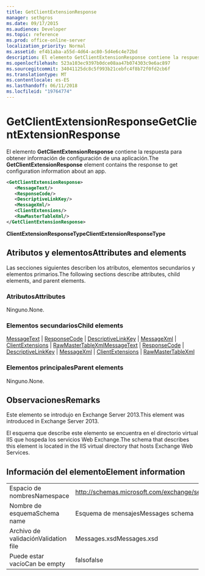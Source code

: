 ```yaml
---
title: GetClientExtensionResponse
manager: sethgros
ms.date: 09/17/2015
ms.audience: Developer
ms.topic: reference
ms.prod: office-online-server
localization_priority: Normal
ms.assetid: ef4b1aba-a55d-4d64-ac80-5d4e6c4e72bd
description: El elemento GetClientExtensionResponse contiene la respuesta para obtener información de configuración de una aplicación.
ms.openlocfilehash: 523a103ec9397b0dce08aa47b074303c9e6ac897
ms.sourcegitcommit: 34041125dc8c5f993b21cebfc4f8b72f0fd2cb6f
ms.translationtype: MT
ms.contentlocale: es-ES
ms.lasthandoff: 06/11/2018
ms.locfileid: "19764774"
---
```

# <a name="getclientextensionresponse"></a><span data-ttu-id="ef5b4-103">GetClientExtensionResponse</span><span class="sxs-lookup"><span data-stu-id="ef5b4-103">GetClientExtensionResponse</span></span>

<span data-ttu-id="ef5b4-104">El elemento **GetClientExtensionResponse** contiene la respuesta para obtener información de configuración de una aplicación.</span><span class="sxs-lookup"><span data-stu-id="ef5b4-104">The **GetClientExtensionResponse** element contains the response to get configuration information about an app.</span></span> 
  
```XML
<GetClientExtensionResponse>
   <MessageText/>
   <ResponseCode/>
   <DescriptiveLinkKey/>
   <MessageXml/>
   <ClientExtensions/>
   <RawMasterTableXml/>
</GetClientExtensionResponse>
```

 <span data-ttu-id="ef5b4-105">**ClientExtensionResponseType**</span><span class="sxs-lookup"><span data-stu-id="ef5b4-105">**ClientExtensionResponseType**</span></span>
## <a name="attributes-and-elements"></a><span data-ttu-id="ef5b4-106">Atributos y elementos</span><span class="sxs-lookup"><span data-stu-id="ef5b4-106">Attributes and elements</span></span>

<span data-ttu-id="ef5b4-107">Las secciones siguientes describen los atributos, elementos secundarios y elementos primarios.</span><span class="sxs-lookup"><span data-stu-id="ef5b4-107">The following sections describe attributes, child elements, and parent elements.</span></span>
  
### <a name="attributes"></a><span data-ttu-id="ef5b4-108">Atributos</span><span class="sxs-lookup"><span data-stu-id="ef5b4-108">Attributes</span></span>

<span data-ttu-id="ef5b4-109">Ninguno.</span><span class="sxs-lookup"><span data-stu-id="ef5b4-109">None.</span></span>
  
### <a name="child-elements"></a><span data-ttu-id="ef5b4-110">Elementos secundarios</span><span class="sxs-lookup"><span data-stu-id="ef5b4-110">Child elements</span></span>

<span data-ttu-id="ef5b4-111">[MessageText](messagetext.md) | [ResponseCode](responsecode.md) | [DescriptiveLinkKey](descriptivelinkkey.md) | [MessageXml](messagexml.md) | [ClientExtensions](clientextensions.md) | [RawMasterTableXml](rawmastertablexml.md)</span><span class="sxs-lookup"><span data-stu-id="ef5b4-111">[MessageText](messagetext.md) | [ResponseCode](responsecode.md) | [DescriptiveLinkKey](descriptivelinkkey.md) | [MessageXml](messagexml.md) | [ClientExtensions](clientextensions.md) | [RawMasterTableXml](rawmastertablexml.md)</span></span>
  
### <a name="parent-elements"></a><span data-ttu-id="ef5b4-112">Elementos principales</span><span class="sxs-lookup"><span data-stu-id="ef5b4-112">Parent elements</span></span>

<span data-ttu-id="ef5b4-113">Ninguno.</span><span class="sxs-lookup"><span data-stu-id="ef5b4-113">None.</span></span>
  
## <a name="remarks"></a><span data-ttu-id="ef5b4-114">Observaciones</span><span class="sxs-lookup"><span data-stu-id="ef5b4-114">Remarks</span></span>

<span data-ttu-id="ef5b4-115">Este elemento se introdujo en Exchange Server 2013.</span><span class="sxs-lookup"><span data-stu-id="ef5b4-115">This element was introduced in Exchange Server 2013.</span></span>
  
<span data-ttu-id="ef5b4-116">El esquema que describe este elemento se encuentra en el directorio virtual IIS que hospeda los servicios Web Exchange.</span><span class="sxs-lookup"><span data-stu-id="ef5b4-116">The schema that describes this element is located in the IIS virtual directory that hosts Exchange Web Services.</span></span>
  
## <a name="element-information"></a><span data-ttu-id="ef5b4-117">Información del elemento</span><span class="sxs-lookup"><span data-stu-id="ef5b4-117">Element information</span></span>

|||
|:-----|:-----|
|<span data-ttu-id="ef5b4-118">Espacio de nombres</span><span class="sxs-lookup"><span data-stu-id="ef5b4-118">Namespace</span></span>  <br/> |http://schemas.microsoft.com/exchange/services/2006/messages  <br/> |
|<span data-ttu-id="ef5b4-119">Nombre de esquema</span><span class="sxs-lookup"><span data-stu-id="ef5b4-119">Schema name</span></span>  <br/> |<span data-ttu-id="ef5b4-120">Esquema de mensajes</span><span class="sxs-lookup"><span data-stu-id="ef5b4-120">Messages schema</span></span>  <br/> |
|<span data-ttu-id="ef5b4-121">Archivo de validación</span><span class="sxs-lookup"><span data-stu-id="ef5b4-121">Validation file</span></span>  <br/> |<span data-ttu-id="ef5b4-122">Messages.xsd</span><span class="sxs-lookup"><span data-stu-id="ef5b4-122">Messages.xsd</span></span>  <br/> |
|<span data-ttu-id="ef5b4-123">Puede estar vacío</span><span class="sxs-lookup"><span data-stu-id="ef5b4-123">Can be empty</span></span>  <br/> |<span data-ttu-id="ef5b4-124">falso</span><span class="sxs-lookup"><span data-stu-id="ef5b4-124">false</span></span>  <br/> |
   

